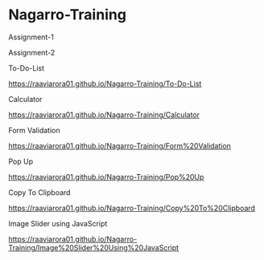 # Nagarro-Training
Assignment-1

Assignment-2

To-Do-List 

https://raaviarora01.github.io/Nagarro-Training/To-Do-List

Calculator

https://raaviarora01.github.io/Nagarro-Training/Calculator

Form Validation

https://raaviarora01.github.io/Nagarro-Training/Form%20Validation

Pop Up

https://raaviarora01.github.io/Nagarro-Training/Pop%20Up

Copy To Clipboard

https://raaviarora01.github.io/Nagarro-Training/Copy%20To%20Clipboard

Image Slider using JavaScript

https://raaviarora01.github.io/Nagarro-Training/Image%20Slider%20Using%20JavaScript
